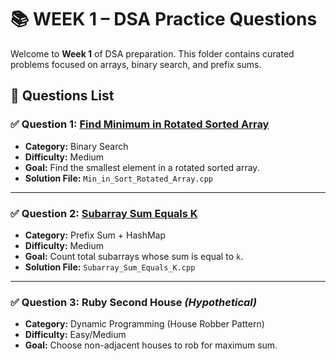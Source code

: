 # 📚 WEEK 1 – DSA Practice Questions

Welcome to **Week 1** of DSA preparation. This folder contains curated problems focused on arrays, binary search, and prefix sums.

## 🔖 Questions List

### ✅ Question 1: [Find Minimum in Rotated Sorted Array](https://leetcode.com/problems/find-minimum-in-rotated-sorted-array/)
- **Category:** Binary Search
- **Difficulty:** Medium
- **Goal:** Find the smallest element in a rotated sorted array.
- **Solution File:** `Min_in_Sort_Rotated_Array.cpp`

---

### ✅ Question 2: [Subarray Sum Equals K](https://leetcode.com/problems/subarray-sum-equals-k/)
- **Category:** Prefix Sum + HashMap
- **Difficulty:** Medium
- **Goal:** Count total subarrays whose sum is equal to `k`.
- **Solution File:** `Subarray_Sum_Equals_K.cpp`

---

### ✅ Question 3: Ruby Second House *(Hypothetical)*
- **Category:** Dynamic Programming (House Robber Pattern)
- **Difficulty:** Easy/Medium
- **Goal:** Choose non-adjacent houses to rob for maximum sum.
